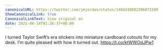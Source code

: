 ```yaml
---
canonicalURL: https://twitter.com/jmjordan/status/1404248882306072589
ShowCanonicalLink: true
CanonicalLinkText: View original on
date: 2021-06-14T01:26:37+00:00
---
```

I turned Taylor Swift’s era stickers into miniature cardboard cutouts for my desk. I’m quite pleased with how it turned out. https://t.co/ktWWOdJPw1